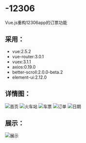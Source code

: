 # -12306
Vue.js重构12306app的订票功能


## 采用：
- vue:2.5.2 
- vue-router:3.0.1
- vuex:3.1.1
- axios:0.19.0
- better-scroll:2.0.0-beta.2
- element-ui:2.12.0

## 详情图：


![首页](图片/首页.png)
![火车站](图片/火车站.png)
![车票](图片/车票.png)
![订单](图片/订单.png)
![日期](图片/日期.png)
## 展示：


![展示](图片/12306.gif)
